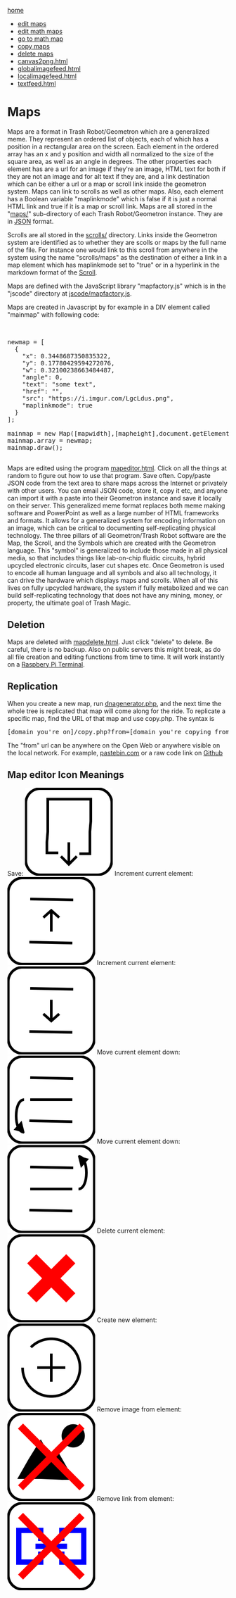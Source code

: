 [home](index.html)

 - [edit maps](mapeditor.html)
 - [edit math maps](mathmapeditor.html)
 - [go to math map](mathuser.php?map=maps/math)
 - [copy maps](copy.html)
 - [delete maps](mapdelete.html)
 - [canvas2png.html](canvas2png.html)
 - [globalimagefeed.html](globalimagefeed.html)
 - [localimagefeed.html](localimagefeed.html)
 - [textfeed.html](textfeed.html)

# Maps

Maps are a format in Trash Robot/Geometron which are a generalized meme.  They represent an ordered list of objects, each of which has a position in a rectangular area on the screen.  Each element in the ordered array has an x and y position and width all normalized to the size of the square area, as well as an angle in degrees. The other properties each element has are a url for an image if they're an image, HTML text for both if they are not an image and for alt text if they are, and a link destination which can be either a url or a map or scroll link inside the geometron system.  Maps can link to scrolls as well as other maps.  Also, each element has a Boolean variable "maplinkmode" which is false if it is just a normal HTML link and true if it is a map or scroll link.  Maps are all stored in the "[maps/](maps/)" sub-directory of each Trash Robot/Geometron instance.  They are in [JSON](https://www.json.org/json-en.html) format. 

Scrolls are all stored in the [scrolls/](scrolls/) directory.  Links inside the Geometron system are identified as to whether they are scolls or maps by the full name of the file.  For instance one would link to this scroll from anywhere in the system using the name "scrolls/maps" as the destination of either a link in a map element which has maplinkmode set to "true" or in a hyperlink in the markdown format of the [Scroll](scrolls/scrolls).

Maps are defined with the JavaScript library "mapfactory.js" which is in the "jscode" directory at [jscode/mapfactory.js](jscode/mapfactory.js).  

Maps are created in Javascript by for example in a DIV element called "mainmap" with following code:

<pre>
 

newmap = [ 
  {
    "x": 0.3448687350835322,
    "y": 0.17780429594272076,
    "w": 0.32100238663484487,
    "angle": 0,
    "text": "some text",
    "href": "",
    "src": "https://i.imgur.com/LgcLdus.png",
    "maplinkmode": true
  }
];

mainmap = new Map([mapwidth],[mapheight],document.getElementById("mainmap"));
mainmap.array = newmap;
mainmap.draw();

</pre>


Maps are edited using the program [mapeditor.html](mapeditor.html).  Click on all the things at random to figure out how to use that program.  Save often.  Copy/paste JSON code from the text area to share maps across the Internet or privately with other users. You can email JSON code, store it, copy it etc, and anyone can import it with a paste into their Geometron instance and save it locally on their server.  This generalized meme format replaces both meme making software and PowerPoint as well as a large number of HTML frameworks and formats.  It allows for a generalized system for encoding information on an image, which can be critical to documenting self-replicating physical technology.  The three pillars of all Geometron/Trash Robot software are the Map, the Scroll, and the Symbols which are created with the Geometron language.  This "symbol" is generalized to include those made in all physical media, so that includes things like lab-on-chip fluidic circuits, hybrid upcycled electronic circuits, laser cut shapes etc.  Once Geometron is used to encode all human language and all symbols and also all technology, it can drive the hardware which displays maps and scrolls.  When all of this lives on fully upcycled hardware, the system if fully metabolized and we can build self-replicating technology that does not have any mining, money, or property, the ultimate goal of Trash Magic.

## Deletion

Maps are deleted with [mapdelete.html](mapdelete.html). Just click "delete" to delete.  Be careful, there is no backup.  Also on public servers this might break, as do all file creation and editing functions from time to time. It will work instantly on a [Raspbery Pi Terminal](scrolls/terminal).  

## Replication

When you create a new map, run [dnagenerator.php](dnagenerator.php), and the next time the whole tree is replicated that map will come along for the ride.  To replicate a specific map, find the URL of that map and use copy.php.  The syntax is 

<pre>
[domain you're on]/copy.php?from=[domain you're copying from]/maps/[nameofmap]&to=maps/[nameofmap]
</pre>

The "from" url can be anywhere on the Open Web or anywhere visible on the local network.  For example, [pastebin.com](https://www.pastebin.com) or a raw code link on [Github](https://www.github.com)


## Map editor Icon Meanings

Save:
![](iconsymbols/save.svg)
Increment current element:
![](iconsymbols/upelement.svg)
Increment current element:
![](iconsymbols/downelement.svg)
Move current element down:
![](iconsymbols/elementdown.svg)
Move current element down:
![](iconsymbols/elementup.svg)
Delete current element:
![](iconsymbols/delete.svg)
Create new element:
![](iconsymbols/add.svg)
Remove image from element:
![](iconsymbols/deleteimage.svg)
Remove link from element:
![](iconsymbols/deletelink.svg)


